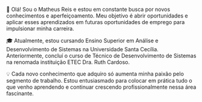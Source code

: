 👋 Olá! Sou o Matheus Reis e estou em constante busca por novos conhecimentos e aperfeiçoamento. Meu objetivo é abrir oportunidades e aplicar esses aprendizados em futuras oportunidades de emprego para impulsionar minha carreira.

🎓 Atualmente, estou cursando Ensino Superior em Análise e Desenvolvimento de Sistemas na Universidade Santa Cecília. Anteriormente, concluí o curso de Técnico de Desenvolvimento de Sistemas na renomada instituição ETEC Dra. Ruth Cardoso.

💡 Cada novo conhecimento que adquiro só aumenta minha paixão pelo segmento de trabalho. Estou entusiasmado para colocar em prática tudo o que venho aprendendo e continuar crescendo profissionalmente nessa área fascinante.

<!---
MatheusReis97/MatheusReis97 is a ✨ special ✨ repository because its `README.md` (this file) appears on your GitHub profile.
You can click the Preview link to take a look at your changes.
--->
